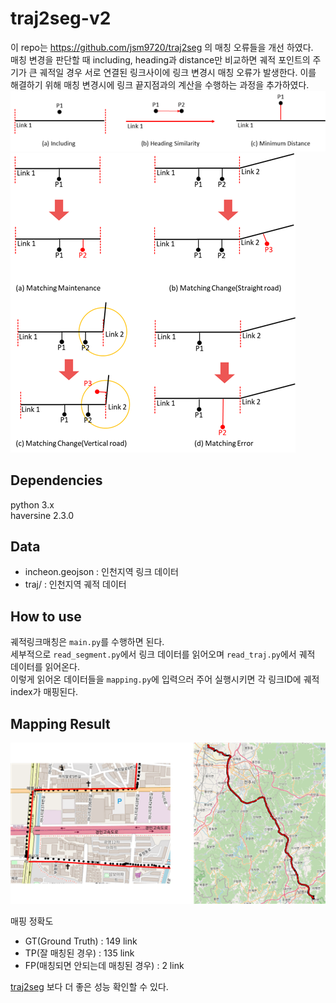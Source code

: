 # traj2seg-v2
이 repo는 https://github.com/jsm9720/traj2seg 의 매칭 오류들을 개선 하였다.  
매칭 변경을 판단할 때 including, heading과 distance만 비교하면 궤적 포인트의  주기가 큰 궤적일 경우 서로 연결된 링크사이에 링크 변경시 매칭 오류가 발생한다. 이를 해결하기 위해 매칭 변경시에 링크 끝지점과의 계산을 수행하는 과정을 추가하였다.
![check](img/check_point_and_link.png)
![state](img/state_manger.png)

## Dependencies
python 3.x  
haversine 2.3.0  

## Data
- incheon.geojson : 인천지역 링크 데이터
- traj/ : 인천지역 궤적 데이터

## How to use
궤적링크매칭은 `main.py`를 수행하면 된다.  
세부적으로 `read_segment.py`에서 링크 데이터를 읽어오며 `read_traj.py`에서 궤적 데이터를 읽어온다.  
이렇게 읽어온 데이터들을 `mapping.py`에 입력으러 주어 실행시키면 각 링크ID에 궤적 index가 매핑된다.

## Mapping Result
![results](img/results.png)

매핑 정확도  
- GT(Ground Truth) : 149 link
- TP(잘 매칭된 경우) : 135 link
- FP(매칭되면 안되는데 매칭된 경우) : 2 link
  
[traj2seg](https://github.com/jsm9720/traj2seg) 보다 더 좋은 성능 확인할 수 있다.
